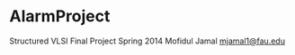 AlarmProject
============

Structured VLSI Final Project
Spring 2014
Mofidul Jamal 
mjamal1@fau.edu
